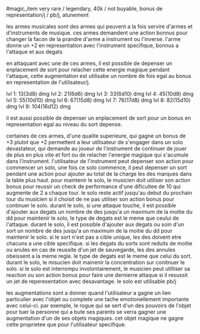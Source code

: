 #magic_item 
very rare / legendary,  40k / not buyable, bonus de representation/j / pb/j,  atunement

les armes musicales sont des armes qui peuvent a la fois servire d'armes et d'instruments de musique.
ces armes demandent une action bonnus pour changer la facon de la prandre d'arme a instrument ou l'inverse.
l'arme donne un +2 en representation avec l'instrument specifique, bonnus a l'attaque et aux degats

en attaquant avec une de ces armes, il est possible de depenser un enplacement de sort pour relacher cette energie magique pendant l'attaque, cette augmentation est utilisabe un nombre de fois egal au bonus en representation de l'utilisateur/j.

lvl 1:  13(3d8) dmg
lvl 2: 21(6d6) dmg
lvl 3: 33(6d10) dmg
lvl 4: 45(10d8) dmg
lvl 5: 55(10d10) dmg
lvl 6: 67(15d8) dmg
lvl 7: 76(17d8) dmg
lvl 8: 82(15d10) dmg
lvl 9: 104(16d12) dmg

il est aussi possible de depenser un enplacement de sort pour un bonus en representation egal au niveau du sort depense.

certaines de ces armes, d'une qualite superieure, qui gagne un bonus de +3 plutot que +2 permettent a leur utilisateur de s'engager dans un solo devastateur, qui demande au joueur de l'instrument de continuer de jouer de plus en plus vite et fort ou de relacher l'energie magique qui s'acumule dans l'instrument.
l'utilisateur de l'instrument peut depenser son action pour commencer un solo, une fois ce solo commence, il peut depenser un sort pendant une action pour ajouter au total de la charge les des marques dans la table plus haut. pour maintenir le solo, le musicien doit utiliser son action bonus pour reussir un check de performance d'une dificultee de 10 qui augmente de 2 a chaque tour.
le solo reste actif jusqu'au debut du prochain tour du musicien si il choisit de ne pas utiliser son action bonus pour continuer le solo.
durant le solo, si une attaque touche, il est possible d'ajouter aux degats un nombre de des jusqu'a un maximum de la moitie du dd pour maintenir le solo, le type de degats est le meme que ceului de l'attaque.
durant le solo, il est possible d'ajouter aux degats ou soin d'un sort un nombre de des jusqu'a un maximum de la moitie du dd pour maintenir le solo. si le sort n'est pas a cible unique, les des doivent etre chacuns a une cible specifique. si les degats du sorts sont reduits de moitie ou anules en cas de reussite d'un jet de sauvegarde, les des annules obeissent a la meme regle. le type de degats est le meme que celui du sort.
durant le solo, le misucien doit mainenir la concentration sur conitnuer le solo.
si le solo est interrompu involontairement, le musicien peut utilliser sa reaction ou son action bonus pour faire une dernierre attaque si il resussit un jet de reperesentation avec desavantage.
le solo est utilisable pb/j

les augmentations sont a donner quand l'utilisateur a gagne un lien particulier avec l'objet ou complete une tache emotionellement importante avec celui-ci.
par exemple, le rogue qui se sert d'un des pouvoirs de l'objet pour tuer la personne qui a bute ses parents se verra gagner une augmentation d'un de ses objets magiques.
cet objet magique ne gagne cette proprietee que pour l'utilisateur specifique.